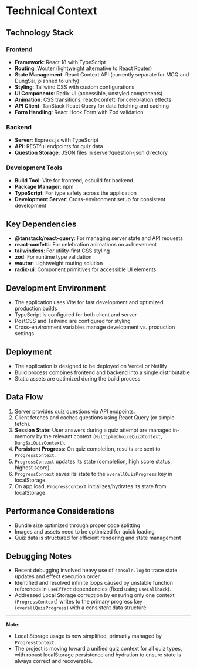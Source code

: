 # Technical Context

## Technology Stack

### Frontend
- **Framework**: React 18 with TypeScript
- **Routing**: Wouter (lightweight alternative to React Router)
- **State Management**: React Context API (currently separate for MCQ and DungSai, planned to unify)
- **Styling**: Tailwind CSS with custom configurations
- **UI Components**: Radix UI (accessible, unstyled components)
- **Animation**: CSS transitions, react-confetti for celebration effects
- **API Client**: TanStack React Query for data fetching and caching
- **Form Handling**: React Hook Form with Zod validation

### Backend
- **Server**: Express.js with TypeScript
- **API**: RESTful endpoints for quiz data
- **Question Storage**: JSON files in server/question-json directory

### Development Tools
- **Build Tool**: Vite for frontend, esbuild for backend
- **Package Manager**: npm
- **TypeScript**: For type safety across the application
- **Development Server**: Cross-environment setup for consistent development

## Key Dependencies
- **@tanstack/react-query**: For managing server state and API requests
- **react-confetti**: For celebration animations on achievement
- **tailwindcss**: For utility-first CSS styling
- **zod**: For runtime type validation
- **wouter**: Lightweight routing solution
- **radix-ui**: Component primitives for accessible UI elements

## Development Environment
- The application uses Vite for fast development and optimized production builds
- TypeScript is configured for both client and server
- PostCSS and Tailwind are configured for styling
- Cross-environment variables manage development vs. production settings

## Deployment
- The application is designed to be deployed on Vercel or Netlify
- Build process combines frontend and backend into a single distributable
- Static assets are optimized during the build process

## Data Flow
1. Server provides quiz questions via API endpoints.
2. Client fetches and caches questions using React Query (or simple fetch).
3. **Session State**: User answers during a quiz attempt are managed in-memory by the relevant context (`MultipleChoiceQuizContext`, `DungSaiQuizContext`).
4. **Persistent Progress**: On quiz completion, results are sent to `ProgressContext`.
5. `ProgressContext` updates its state (completion, high score status, highest score).
6. `ProgressContext` saves its state to the `overallQuizProgress` key in localStorage.
7. On app load, `ProgressContext` initializes/hydrates its state from localStorage.

## Performance Considerations
- Bundle size optimized through proper code splitting
- Images and assets need to be optimized for quick loading
- Quiz data is structured for efficient rendering and state management

## Debugging Notes
- Recent debugging involved heavy use of `console.log` to trace state updates and effect execution order.
- Identified and resolved infinite loops caused by unstable function references in `useEffect` dependencies (fixed using `useCallback`).
- Addressed Local Storage corruption by ensuring only one context (`ProgressContext`) writes to the primary progress key (`overallQuizProgress`) with a consistent data structure.

---
**Note:**
- Local Storage usage is now simplified, primarily managed by `ProgressContext`.
- The project is moving toward a unified quiz context for all quiz types, with robust localStorage persistence and hydration to ensure state is always correct and recoverable. 